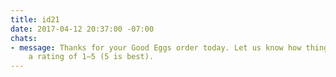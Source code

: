 ```yaml
---
title: id21
date: 2017-04-12 20:37:00 -07:00
chats:
- message: Thanks for your Good Eggs order today. Let us know how things went with
    a rating of 1–5 (5 is best).
---
```


